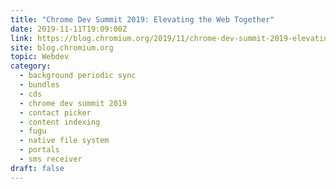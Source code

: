```yaml
---
title: "Chrome Dev Summit 2019: Elevating the Web Together"
date: 2019-11-11T19:09:00Z
link: https://blog.chromium.org/2019/11/chrome-dev-summit-2019-elevating-web.html?utm_medium=RSS&utm_source=hune
site: blog.chromium.org
topic: Webdev
category:
  - background periodic sync
  - bundles
  - cds
  - chrome dev summit 2019
  - contact picker
  - content indexing
  - fugu
  - native file system
  - portals
  - sms receiver
draft: false
---
```

